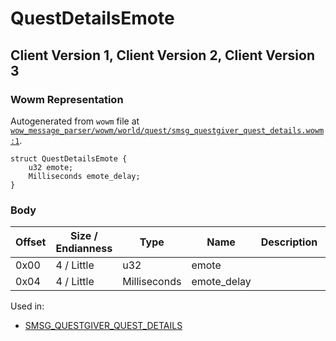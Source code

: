 # QuestDetailsEmote

## Client Version 1, Client Version 2, Client Version 3

### Wowm Representation

Autogenerated from `wowm` file at [`wow_message_parser/wowm/world/quest/smsg_questgiver_quest_details.wowm:1`](https://github.com/gtker/wow_messages/tree/main/wow_message_parser/wowm/world/quest/smsg_questgiver_quest_details.wowm#L1).
```rust,ignore
struct QuestDetailsEmote {
    u32 emote;
    Milliseconds emote_delay;
}
```
### Body

| Offset | Size / Endianness | Type | Name | Description | Comment |
| ------ | ----------------- | ---- | ---- | ----------- | ------- |
| 0x00 | 4 / Little | u32 | emote |  |  |
| 0x04 | 4 / Little | Milliseconds | emote_delay |  |  |


Used in:
* [SMSG_QUESTGIVER_QUEST_DETAILS](smsg_questgiver_quest_details.md)

